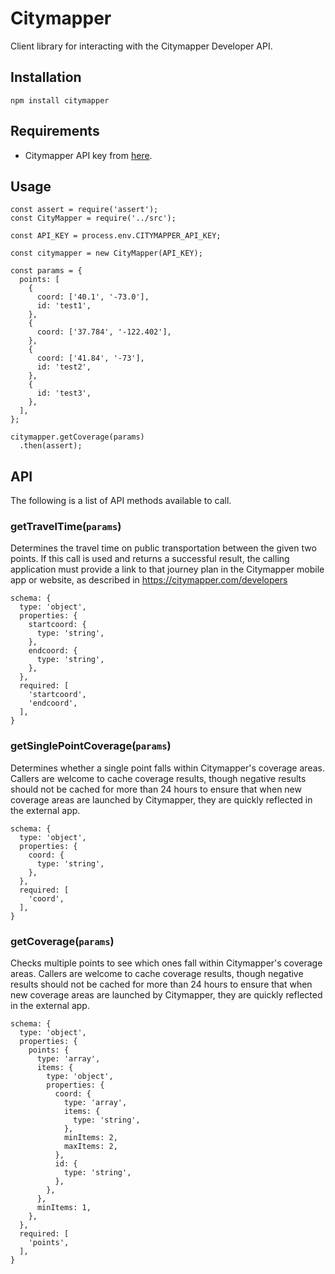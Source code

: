 # Citymapper

Client library for interacting with the Citymapper Developer API.

## Installation

```
npm install citymapper
````

## Requirements

* Citymapper API key from [here](https://citymapper.3scale.net/).

## Usage

```
const assert = require('assert');
const CityMapper = require('../src');

const API_KEY = process.env.CITYMAPPER_API_KEY;

const citymapper = new CityMapper(API_KEY);

const params = {
  points: [
    {
      coord: ['40.1', '-73.0'],
      id: 'test1',
    },
    {
      coord: ['37.784', '-122.402'],
    },
    {
      coord: ['41.84', '-73'],
      id: 'test2',
    },
    {
      id: 'test3',
    },
  ],
};

citymapper.getCoverage(params)
  .then(assert);

```

## API
The following is a list of API methods available to call.

### getTravelTime(`params`)
Determines the travel time on public transportation between the given two points. If this call is used and returns a successful result, the calling application must provide a link to that journey plan in the Citymapper mobile app or website, as described in https://citymapper.com/developers
```
schema: {
  type: 'object',
  properties: {
    startcoord: {
      type: 'string',
    },
    endcoord: {
      type: 'string',
    },
  },
  required: [
    'startcoord',
    'endcoord',
  ],
}
```

### getSinglePointCoverage(`params`)
Determines whether a single point falls within Citymapper's coverage areas. Callers are welcome to cache coverage results, though negative results should not be cached for more than 24 hours to ensure that when new coverage areas are launched by Citymapper, they are quickly reflected in the external app.
```
schema: {
  type: 'object',
  properties: {
    coord: {
      type: 'string',
    },
  },
  required: [
    'coord',
  ],
}
```

### getCoverage(`params`)
Checks multiple points to see which ones fall within Citymapper's coverage areas. Callers are welcome to cache coverage results, though negative results should not be cached for more than 24 hours to ensure that when new coverage areas are launched by Citymapper, they are quickly reflected in the external app.
```
schema: {
  type: 'object',
  properties: {
    points: {
      type: 'array',
      items: {
        type: 'object',
        properties: {
          coord: {
            type: 'array',
            items: {
              type: 'string',
            },
            minItems: 2,
            maxItems: 2,
          },
          id: {
            type: 'string',
          },
        },
      },
      minItems: 1,
    },
  },
  required: [
    'points',
  ],
}
```
